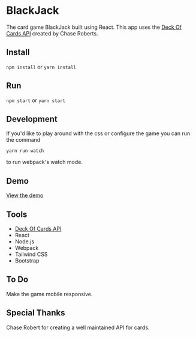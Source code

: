 # BlackJack

The card game BlackJack built using React. This app uses the [Deck Of Cards API](https://deckofcardsapi.com/) created by Chase Roberts.

## Install

`npm install` or `yarn install`

## Run

`npm start` or `yarn start`


## Development

If you'd like to play around with the css or configure the game you can run the command

```
yarn run watch
```
to run webpack's watch mode.

## Demo

[View the demo](https://www.andy-huynh.com/blackjack)

## Tools

* [Deck Of Cards API](https://deckofcardsapi.com/)
* React
* Node.js
* Webpack
* Tailwind CSS
* Bootstrap

## To Do
Make the game mobile responsive.

## Special Thanks
Chase Robert for creating a well maintained API for cards.
